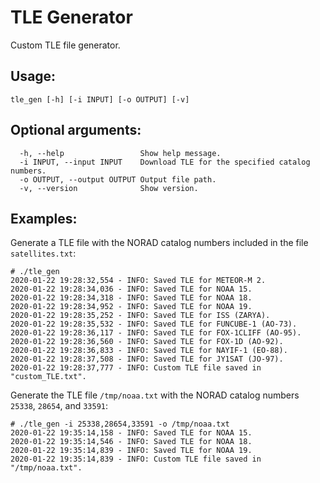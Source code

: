 # TLE Generator

Custom TLE file generator.

## Usage:

`tle_gen [-h] [-i INPUT] [-o OUTPUT] [-v]`

## Optional arguments:

```
  -h, --help                 Show help message.
  -i INPUT, --input INPUT    Download TLE for the specified catalog numbers.
  -o OUTPUT, --output OUTPUT Output file path.
  -v, --version              Show version.
```

## Examples:

Generate a TLE file with the NORAD catalog numbers included in the file `satellites.txt`:

```
# ./tle_gen
2020-01-22 19:28:32,554 - INFO: Saved TLE for METEOR-M 2.
2020-01-22 19:28:34,036 - INFO: Saved TLE for NOAA 15.
2020-01-22 19:28:34,318 - INFO: Saved TLE for NOAA 18.
2020-01-22 19:28:34,952 - INFO: Saved TLE for NOAA 19.
2020-01-22 19:28:35,252 - INFO: Saved TLE for ISS (ZARYA).
2020-01-22 19:28:35,532 - INFO: Saved TLE for FUNCUBE-1 (AO-73).
2020-01-22 19:28:36,117 - INFO: Saved TLE for FOX-1CLIFF (AO-95).
2020-01-22 19:28:36,560 - INFO: Saved TLE for FOX-1D (AO-92).
2020-01-22 19:28:36,833 - INFO: Saved TLE for NAYIF-1 (EO-88).
2020-01-22 19:28:37,508 - INFO: Saved TLE for JY1SAT (JO-97).
2020-01-22 19:28:37,777 - INFO: Custom TLE file saved in "custom_TLE.txt".
```

Generate the TLE file `/tmp/noaa.txt` with the NORAD catalog numbers `25338`, `28654`, and `33591`:

```
# ./tle_gen -i 25338,28654,33591 -o /tmp/noaa.txt
2020-01-22 19:35:14,158 - INFO: Saved TLE for NOAA 15.
2020-01-22 19:35:14,546 - INFO: Saved TLE for NOAA 18.
2020-01-22 19:35:14,839 - INFO: Saved TLE for NOAA 19.
2020-01-22 19:35:14,839 - INFO: Custom TLE file saved in "/tmp/noaa.txt".
```
